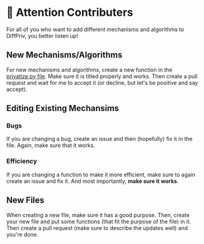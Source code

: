 # :mega: Attention Contributers

For all of you who want to add different mechanisms and algorithms to DiffPriv, you better listen up!

## New Mechanisms/Algorithms

For new mechanisms and algorithms, create a new function in the [privatize.py file](https://github.com/Quantalabs/DiffPriv/blob/master/DiffPriv/private.py). Make sure it is titled properly and works. Then create a pull request and wait for me to accept it \(or decline, but let's be positive and say accept\).

## Editing Existing Mechansims

### Bugs

If you are changing a bug, create an issue and then \(hopefully\) fix it in the file. Again, make sure that it works.

### Efficiency

If you are changing a function to make it more efficient, make sure to again create an issue and fix it. And most importantly, **make sure it works**.

## New Files

When creating a new file, make sure it has a good purpose. Then, create your new file and put some functions \(that fit the purpose of the file\) in it. Then create a pull request \(make sure to describe the updates well\) and you're done.

